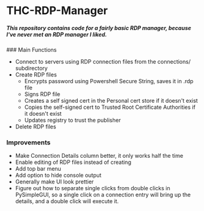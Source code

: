 # THC-RDP-Manager
<h5>This repository contains code for a fairly basic RDP manager, because I've never met an RDP manager I liked.</h5>
### Main Functions

 * Connect to servers using RDP connection files from the connections/ subdirectory
 * Create RDP files 
   * Encrypts password using Powershell Secure String, saves it in .rdp file
   * Signs RDP file
   * Creates a self signed cert in the Personal cert store if it doesn't exist
   * Copies the self-signed cert to Trusted Root Certificate Authorities if it doesn't exist
   * Updates registry to trust the publisher
 * Delete RDP files
### Improvements
 * Make Connection Details column better, it only works half the time
 * Enable editing of RDP files instead of creating
 * Add top bar menu
 * Add option to hide console output
 * Generally make UI look prettier
 * Figure out how to separate single clicks from double clicks in PySimpleGUI, so a single click on a connection entry will bring up the details, and a double click will execute it.  

